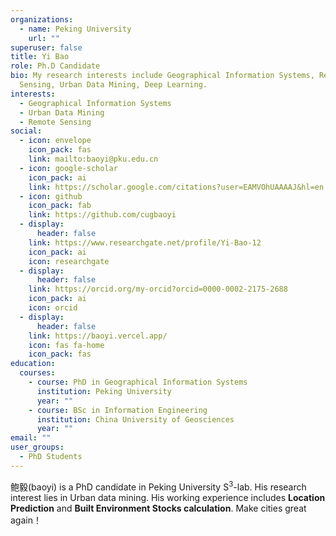```yaml
---
organizations:
  - name: Peking University
    url: ""
superuser: false
title: Yi Bao
role: Ph.D Candidate
bio: My research interests include Geographical Information Systems, Remote
  Sensing, Urban Data Mining, Deep Learning.
interests:
  - Geographical Information Systems
  - Urban Data Mining
  - Remote Sensing
social:
  - icon: envelope
    icon_pack: fas
    link: mailto:baoyi@pku.edu.cn
  - icon: google-scholar
    icon_pack: ai
    link: https://scholar.google.com/citations?user=EAMVOhUAAAAJ&hl=en
  - icon: github
    icon_pack: fab
    link: https://github.com/cugbaoyi
  - display:
      header: false
    link: https://www.researchgate.net/profile/Yi-Bao-12
    icon_pack: ai
    icon: researchgate
  - display:
      header: false
    link: https://orcid.org/my-orcid?orcid=0000-0002-2175-2688
    icon_pack: ai
    icon: orcid
  - display:
      header: false
    link: https://baoyi.vercel.app/
    icon: fas fa-home
    icon_pack: fas
education:
  courses:
    - course: PhD in Geographical Information Systems
      institution: Peking University
      year: ""
    - course: BSc in Information Engineering
      institution: China University of Geosciences
      year: ""
email: ""
user_groups:
  - PhD Students
---
```

鲍毅(baoyi) is a PhD candidate in Peking University S<sup>3</sup>-lab. His research interest lies in Urban data mining. His working experience includes **Location Prediction** and **Built Environment Stocks calculation**. Make cities great again！